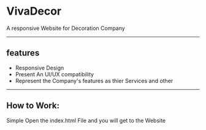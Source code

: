 <h1>VivaDecor</h1>
<p>A responsive Website for Decoration Company</p>
<hr/>
<h2>features</h2>
<ul>
  <li>Responsive Design</li>
  <li>Present An UI/UX compatibility</li>
  <li>Represent the Company's features as thier Services and other</li>
</ul>
<hr/>
<h2>How to Work:</h2>
<p>Simple Open the index.html File and you will get to the Website</p>
